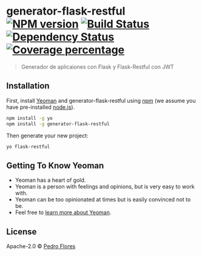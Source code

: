 # generator-flask-restful [![NPM version][npm-image]][npm-url] [![Build Status][travis-image]][travis-url] [![Dependency Status][daviddm-image]][daviddm-url] [![Coverage percentage][coveralls-image]][coveralls-url]
> Generador de aplicaiones con Flask y Flask-Restful con JWT

## Installation

First, install [Yeoman](http://yeoman.io) and generator-flask-restful using [npm](https://www.npmjs.com/) (we assume you have pre-installed [node.js](https://nodejs.org/)).

```bash
npm install -g yo
npm install -g generator-flask-restful
```

Then generate your new project:

```bash
yo flask-restful
```

## Getting To Know Yeoman

 * Yeoman has a heart of gold.
 * Yeoman is a person with feelings and opinions, but is very easy to work with.
 * Yeoman can be too opinionated at times but is easily convinced not to be.
 * Feel free to [learn more about Yeoman](http://yeoman.io/).

## License

Apache-2.0 © [Pedro Flores](http://codelab.com.py)


[npm-image]: https://badge.fury.io/js/generator-flask-restful.svg
[npm-url]: https://npmjs.org/package/generator-flask-restful
[travis-image]: https://travis-ci.org/neowinx/generator-flask-restful.svg?branch=master
[travis-url]: https://travis-ci.org/neowinx/generator-flask-restful
[daviddm-image]: https://david-dm.org/neowinx/generator-flask-restful.svg?theme=shields.io
[daviddm-url]: https://david-dm.org/neowinx/generator-flask-restful
[coveralls-image]: https://coveralls.io/repos/neowinx/generator-flask-restful/badge.svg
[coveralls-url]: https://coveralls.io/r/neowinx/generator-flask-restful

